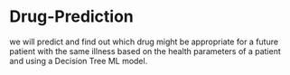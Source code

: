 # Drug-Prediction
we will predict and find out which drug might be appropriate for a future patient with the same illness based on the health parameters of a patient and using a Decision Tree ML model.
